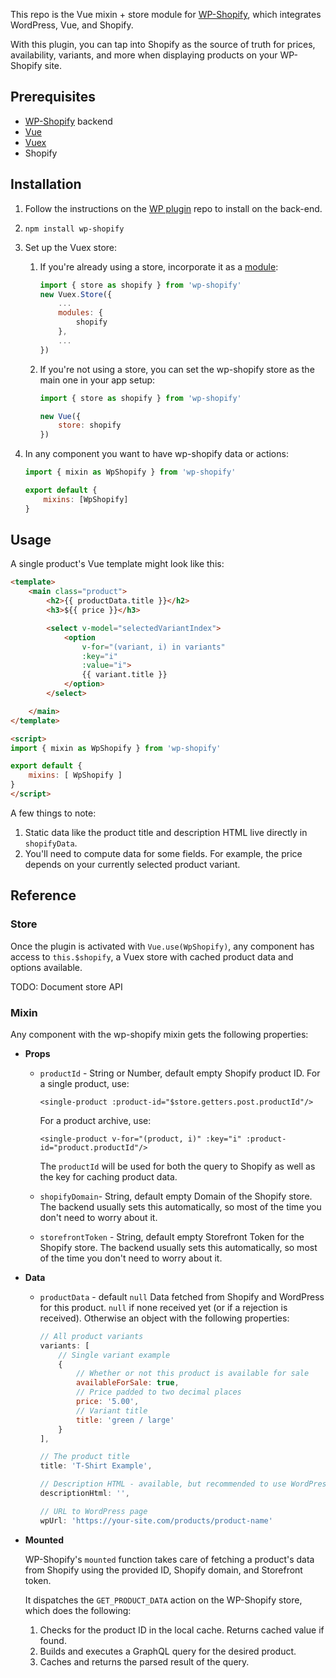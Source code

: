 This repo is the Vue mixin + store module for [WP-Shopify](https://github.com/funkhaus/wp-shopify), which integrates WordPress, Vue, and Shopify.

With this plugin, you can tap into Shopify as the source of truth for prices, availability, variants, and more when displaying products on your WP-Shopify site.

## Prerequisites

*   [WP-Shopify](https://github.com/funkhaus/wp-shopify) backend
*   [Vue](https://vuejs.org/)
*   [Vuex](https://vuex.vuejs.org/)
*   Shopify

## Installation

1.  Follow the instructions on the [WP plugin](https://github.com/funkhaus/wp-shopify) repo to install on the back-end.
1.  `npm install wp-shopify`
1.  Set up the Vuex store:

    1.  If you're already using a store, incorporate it as a [module](https://vuex.vuejs.org/en/modules.html):
        ```js
        import { store as shopify } from 'wp-shopify'
        new Vuex.Store({
            ...
            modules: {
                shopify
            },
            ...
        })
        ```
    1.  If you're not using a store, you can set the wp-shopify store as the main one in your app setup:

        ```js
        import { store as shopify } from 'wp-shopify'

        new Vue({
            store: shopify
        })
        ```

1.  In any component you want to have wp-shopify data or actions:

    ```js
    import { mixin as WpShopify } from 'wp-shopify'

    export default {
        mixins: [WpShopify]
    }
    ```

## Usage

A single product's Vue template might look like this:

```html
<template>
    <main class="product">
        <h2>{{ productData.title }}</h2>
        <h3>${{ price }}</h3>

        <select v-model="selectedVariantIndex">
            <option
                v-for="(variant, i) in variants"
                :key="i"
                :value="i">
                {{ variant.title }}
            </option>
        </select>

    </main>
</template>

<script>
import { mixin as WpShopify } from 'wp-shopify'

export default {
    mixins: [ WpShopify ]
}
</script>
```

A few things to note:

1.  Static data like the product title and description HTML live directly in `shopifyData`.
1.  You'll need to compute data for some fields. For example, the price depends on your currently selected product variant.

## Reference

### Store

Once the plugin is activated with `Vue.use(WpShopify)`, any component has access to `this.$shopify`, a Vuex store with cached product data and options available.

TODO: Document store API

### Mixin

Any component with the wp-shopify mixin gets the following properties:

*   **Props**

    *   `productId` - String or Number, default empty
        Shopify product ID. For a single product, use:

        `<single-product :product-id="$store.getters.post.productId"/>`

        For a product archive, use:

        `<single-product v-for="(product, i)" :key="i" :product-id="product.productId"/>`

        The `productId` will be used for both the query to Shopify as well as the key for caching product data.

    *   `shopifyDomain`- String, default empty
        Domain of the Shopify store. The backend usually sets this automatically, so most of the time you don't need to worry about it.

    *   `storefrontToken` - String, default empty
        Storefront Token for the Shopify store. The backend usually sets this automatically, so most of the time you don't need to worry about it.

*   **Data**

    *   `productData` - default `null`
        Data fetched from Shopify and WordPress for this product. `null` if none received yet (or if a rejection is received). Otherwise an object with the following properties:

        ```js
        // All product variants
        variants: [
            // Single variant example
            {
                // Whether or not this product is available for sale
                availableForSale: true,
                // Price padded to two decimal places
                price: '5.00',
                // Variant title
                title: 'green / large'
            }
        ],

        // The product title
        title: 'T-Shirt Example',

        // Description HTML - available, but recommended to use WordPress content for faster load times
        descriptionHtml: '',

        // URL to WordPress page
        wpUrl: 'https://your-site.com/products/product-name'
        ```

*   **Mounted**

    WP-Shopify's `mounted` function takes care of fetching a product's data from Shopify using the provided ID, Shopify domain, and Storefront token.

    It dispatches the `GET_PRODUCT_DATA` action on the WP-Shopify store, which does the following:

    1.  Checks for the product ID in the local cache. Returns cached value if found.
    1.  Builds and executes a GraphQL query for the desired product.
    1.  Caches and returns the parsed result of the query.
